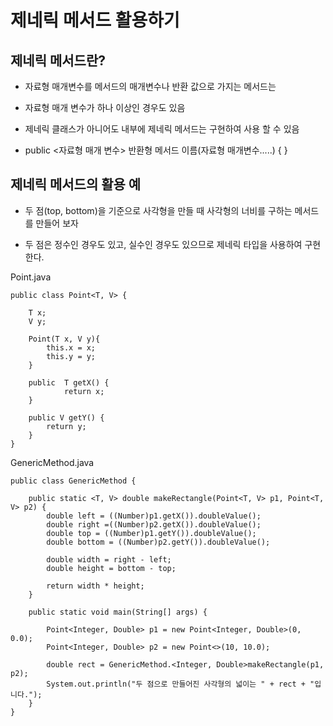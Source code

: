 # 제네릭 메서드 활용하기

## 제네릭 메서드란?

- 자료형 매개변수를 메서드의 매개변수나 반환 값으로 가지는 메서드는

- 자료형 매개 변수가 하나 이상인 경우도 있음

- 제네릭 클래스가 아니어도 내부에 제네릭 메서드는 구현하여 사용 할 수 있음

-  public <자료형 매개 변수> 반환형 메서드 이름(자료형 매개변수.....) { }

## 제네릭 메서드의 활용 예

- 두 점(top, bottom)을 기준으로 사각형을 만들 때 사각형의 너비를 구하는 메서드를 만들어 보자

- 두 점은 정수인 경우도 있고, 실수인 경우도 있으므로 제네릭 타입을 사용하여 구현한다.

Point.java
```
public class Point<T, V> {
	
	T x;
	V y;
	
	Point(T x, V y){
		this.x = x;
		this.y = y;
	}
	
	public  T getX() {
			return x;
	}

	public V getY() {
		return y;
    }
}
```

GenericMethod.java
```
public class GenericMethod {

	public static <T, V> double makeRectangle(Point<T, V> p1, Point<T, V> p2) {
		double left = ((Number)p1.getX()).doubleValue();
		double right =((Number)p2.getX()).doubleValue();
		double top = ((Number)p1.getY()).doubleValue();
		double bottom = ((Number)p2.getY()).doubleValue();
		
		double width = right - left;
		double height = bottom - top;
		
		return width * height;
	}
	
	public static void main(String[] args) {
		
		Point<Integer, Double> p1 = new Point<Integer, Double>(0, 0.0);
		Point<Integer, Double> p2 = new Point<>(10, 10.0);
		
		double rect = GenericMethod.<Integer, Double>makeRectangle(p1, p2);
		System.out.println("두 점으로 만들어진 사각형의 넓이는 " + rect + "입니다.");
	}
}
```


